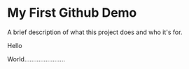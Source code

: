 # My First Github Demo
A brief description of what this project does and who it's for.

Hello

World.......................